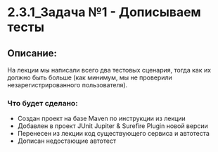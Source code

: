 # 2.3.1_Задача №1 - Дописываем тесты

## Описание:
На лекции мы написали всего два тестовых сценария, тогда как их должно
быть больше (как минимум, мы не проверили незарегистрированного пользователя).

### Что будет сделано:

* Создан проект на базе Maven по инструкции из лекции
* Добавлен в проект JUnit Jupiter & Surefire Plugin новой версии 
* Перенесен из лекции код существующего сервиса и автотеста
* Дописан недостающие автотест


